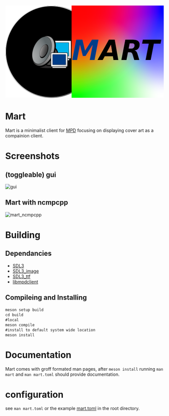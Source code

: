 ![logo](https://github.com/Matt-PC0/Mart/blob/main/logo.png?raw=true)
# Mart
Mart is a minimalist client for [MPD](https://www.musicpd.org/) focusing on displaying cover art as a compainion client.

# Screenshots
## (toggleable) gui
![gui](https://github.com/Matt-PC0/Mart/blob/main/screen-shots/gui.GIF?raw=true)
## Mart with ncmpcpp
![mart_ncmpcpp](https://github.com/user-attachments/assets/1d6a19f4-d558-4fb3-a053-7949c3c8bad6)

# Building
## Dependancies
* [SDL3](https://github.com/libsdl-org/SDL)
* [SDL3_image](https://github.com/libsdl-org/SDL_image)
* [SDL3_ttf](https://github.com/libsdl-org/SDL_ttf)
* [libmpdclient](https://www.musicpd.org/libs/libmpdclient/)
## Compileing and Installing
```
meson setup build
cd build
#local
meson compile
#install to default system wide location
meson install
```
# Documentation
Mart comes with groff formated man pages, after `meson install` running `man mart` and `man mart.toml` should provide documentation.
# configuration
see `man mart.toml` or the example [mart.toml](https://github.com/Matt-PC0/Mart/blob/main/mart.toml) in the root directory.
